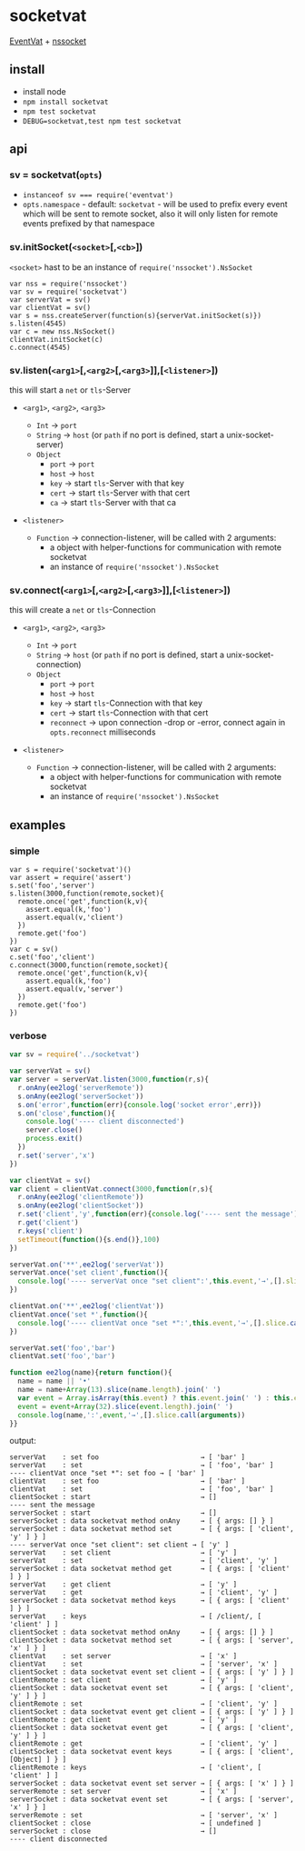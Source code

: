 # socketvat

[EventVat] + [nssocket]

[EventVat]: https://github.com/hij1nx/EventVat
[nssocket]: https://github.com/nodejitsu/nssocket

## install

* install node
* `npm install socketvat`
* `npm test socketvat`
* `DEBUG=socketvat,test npm test socketvat`

## api

### sv = socketvat(`opts`)

* `instanceof sv === require('eventvat')`
* `opts.namespace` - default: `socketvat` - will be used to prefix every event
  which will be sent to remote socket, also it will only listen for remote 
  events prefixed by that namespace

### sv.initSocket(`<socket>`[,`<cb>`])

`<socket>` hast to be an instance of `require('nssocket').NsSocket`

```
var nss = require('nssocket')
var sv = require('socketvat')
var serverVat = sv()
var clientVat = sv()
var s = nss.createServer(function(s){serverVat.initSocket(s)})
s.listen(4545)
var c = new nss.NsSocket()
clientVat.initSocket(c)
c.connect(4545)
```
  
### sv.listen(`<arg1>`[,`<arg2>`[,`<arg3>`]],[`<listener>`])

this will start a `net` or `tls`-Server

* `<arg1>`, `<arg2>`, `<arg3>`
    * `Int` → `port`
    * `String` → `host` (or `path` if no port is defined, start a 
      unix-socket-server)
    * `Object`
        * `port` → `port`
        * `host` → `host`
        * `key` → start `tls`-Server with that key
        * `cert` → start `tls`-Server with that cert
        * `ca` → start `tls`-Server with that ca
        
* `<listener>`
    * `Function` → connection-listener, will be called with 2 arguments:
        * a object with helper-functions for communication with remote socketvat
        * an instance of `require('nssocket').NsSocket`

### sv.connect(`<arg1>`[,`<arg2>`[,`<arg3>`]],[`<listener>`])

this will create a `net` or `tls`-Connection

* `<arg1>`, `<arg2>`, `<arg3>`
    * `Int` → `port`
    * `String` → `host` (or `path` if no port is defined, start a 
      unix-socket-connection)
    * `Object`
        * `port` → `port`
        * `host` → `host`
        * `key` → start `tls`-Connection with that key
        * `cert` → start `tls`-Connection with that cert
        * `reconnect` → upon connection -drop or -error, connect again in 
          `opts.reconnect` milliseconds
        
* `<listener>`
    * `Function` → connection-listener, will be called with 2 arguments:
        * a object with helper-functions for communication with remote socketvat
        * an instance of `require('nssocket').NsSocket`
        
## examples
        
### simple

```
var s = require('socketvat')()
var assert = require('assert')
s.set('foo','server')
s.listen(3000,function(remote,socket){
  remote.once('get',function(k,v){
    assert.equal(k,'foo')
    assert.equal(v,'client')
  })
  remote.get('foo')
})
var c = sv()
c.set('foo','client')
c.connect(3000,function(remote,socket){
  remote.once('get',function(k,v){
    assert.equal(k,'foo')
    assert.equal(v,'server')
  })
  remote.get('foo')
})
```

### verbose

``` javascript
var sv = require('../socketvat')

var serverVat = sv()
var server = serverVat.listen(3000,function(r,s){
  r.onAny(ee2log('serverRemote'))
  s.onAny(ee2log('serverSocket'))
  s.on('error',function(err){console.log('socket error',err)})
  s.on('close',function(){
    console.log('---- client disconnected')
    server.close()
    process.exit()
  })
  r.set('server','x')
})

var clientVat = sv()
var client = clientVat.connect(3000,function(r,s){
  r.onAny(ee2log('clientRemote'))
  s.onAny(ee2log('clientSocket'))
  r.set('client','y',function(err){console.log('---- sent the message')})
  r.get('client')
  r.keys('client')
  setTimeout(function(){s.end()},100)
})

serverVat.on('**',ee2log('serverVat'))
serverVat.once('set client',function(){
  console.log('---- serverVat once "set client":',this.event,'→',[].slice.call(arguments))
})

clientVat.on('**',ee2log('clientVat'))
clientVat.once('set *',function(){
  console.log('---- clientVat once "set *":',this.event,'→',[].slice.call(arguments))
})

serverVat.set('foo','bar')
clientVat.set('foo','bar')

function ee2log(name){return function(){
  name = name || '•'
  name = name+Array(13).slice(name.length).join(' ')
  var event = Array.isArray(this.event) ? this.event.join(' ') : this.event
  event = event+Array(32).slice(event.length).join(' ')
  console.log(name,':',event,'→',[].slice.call(arguments))
}}
```

output:

```
serverVat    : set foo                         → [ 'bar' ]
serverVat    : set                             → [ 'foo', 'bar' ]
---- clientVat once "set *": set foo → [ 'bar' ]
clientVat    : set foo                         → [ 'bar' ]
clientVat    : set                             → [ 'foo', 'bar' ]
clientSocket : start                           → []
---- sent the message
serverSocket : start                           → []
serverSocket : data socketvat method onAny     → [ { args: [] } ]
serverSocket : data socketvat method set       → [ { args: [ 'client', 'y' ] } ]
---- serverVat once "set client": set client → [ 'y' ]
serverVat    : set client                      → [ 'y' ]
serverVat    : set                             → [ 'client', 'y' ]
serverSocket : data socketvat method get       → [ { args: [ 'client' ] } ]
serverVat    : get client                      → [ 'y' ]
serverVat    : get                             → [ 'client', 'y' ]
serverSocket : data socketvat method keys      → [ { args: [ 'client' ] } ]
serverVat    : keys                            → [ /client/, [ 'client' ] ]
clientSocket : data socketvat method onAny     → [ { args: [] } ]
clientSocket : data socketvat method set       → [ { args: [ 'server', 'x' ] } ]
clientVat    : set server                      → [ 'x' ]
clientVat    : set                             → [ 'server', 'x' ]
clientSocket : data socketvat event set client → [ { args: [ 'y' ] } ]
clientRemote : set client                      → [ 'y' ]
clientSocket : data socketvat event set        → [ { args: [ 'client', 'y' ] } ]
clientRemote : set                             → [ 'client', 'y' ]
clientSocket : data socketvat event get client → [ { args: [ 'y' ] } ]
clientRemote : get client                      → [ 'y' ]
clientSocket : data socketvat event get        → [ { args: [ 'client', 'y' ] } ]
clientRemote : get                             → [ 'client', 'y' ]
clientSocket : data socketvat event keys       → [ { args: [ 'client', [Object] ] } ]
clientRemote : keys                            → [ 'client', [ 'client' ] ]
serverSocket : data socketvat event set server → [ { args: [ 'x' ] } ]
serverRemote : set server                      → [ 'x' ]
serverSocket : data socketvat event set        → [ { args: [ 'server', 'x' ] } ]
serverRemote : set                             → [ 'server', 'x' ]
clientSocket : close                           → [ undefined ]
serverSocket : close                           → []
---- client disconnected
```

